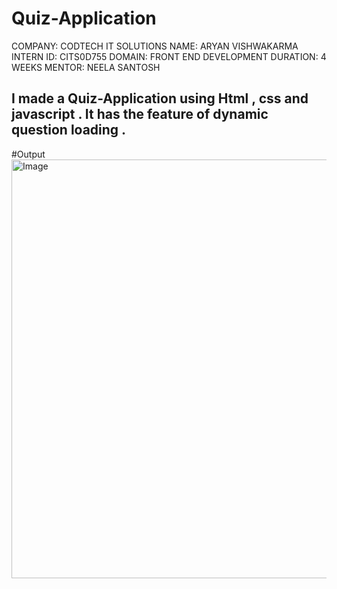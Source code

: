 # Quiz-Application
COMPANY: CODTECH IT SOLUTIONS 
NAME: ARYAN VISHWAKARMA
INTERN ID: CITS0D755
DOMAIN: FRONT END DEVELOPMENT
DURATION: 4 WEEKS
MENTOR: NEELA SANTOSH
## I made a Quiz-Application using Html , css and javascript . It has the feature of dynamic question loading .
#Output
<img width="1342" height="670" alt="Image" src="https://github.com/user-attachments/assets/62d94ca4-6eb9-484a-9ec5-469ff6d563a3" />
